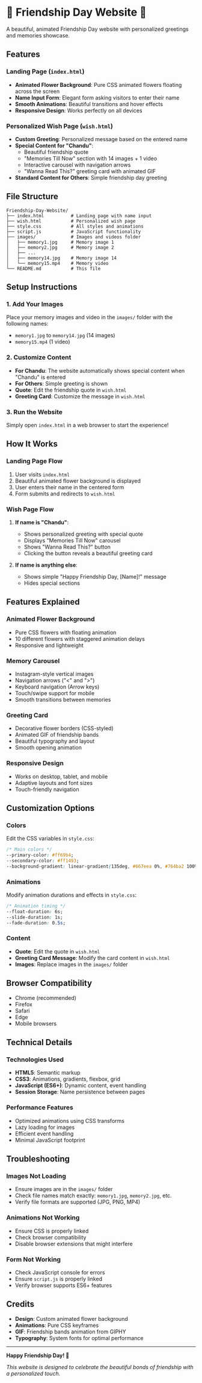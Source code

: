 # 🌸 Friendship Day Website 🌸

A beautiful, animated Friendship Day website with personalized greetings and memories showcase.

## Features

### Landing Page (`index.html`)
- **Animated Flower Background**: Pure CSS animated flowers floating across the screen
- **Name Input Form**: Elegant form asking visitors to enter their name
- **Smooth Animations**: Beautiful transitions and hover effects
- **Responsive Design**: Works perfectly on all devices

### Personalized Wish Page (`wish.html`)
- **Custom Greeting**: Personalized message based on the entered name
- **Special Content for "Chandu"**: 
  - Beautiful friendship quote
  - "Memories Till Now" section with 14 images + 1 video
  - Interactive carousel with navigation arrows
  - "Wanna Read This?" greeting card with animated GIF
- **Standard Content for Others**: Simple friendship day greeting

## File Structure

```
Friendship-Day-Website/
├── index.html          # Landing page with name input
├── wish.html           # Personalized wish page
├── style.css           # All styles and animations
├── script.js           # JavaScript functionality
├── images/             # Images and videos folder
│   ├── memory1.jpg     # Memory image 1
│   ├── memory2.jpg     # Memory image 2
│   ├── ...
│   ├── memory14.jpg    # Memory image 14
│   └── memory15.mp4    # Memory video
└── README.md           # This file
```

## Setup Instructions

### 1. Add Your Images
Place your memory images and video in the `images/` folder with the following names:
- `memory1.jpg` to `memory14.jpg` (14 images)
- `memory15.mp4` (1 video)

### 2. Customize Content
- **For Chandu**: The website automatically shows special content when "Chandu" is entered
- **For Others**: Simple greeting is shown
- **Quote**: Edit the friendship quote in `wish.html`
- **Greeting Card**: Customize the message in `wish.html`

### 3. Run the Website
Simply open `index.html` in a web browser to start the experience!

## How It Works

### Landing Page Flow
1. User visits `index.html`
2. Beautiful animated flower background is displayed
3. User enters their name in the centered form
4. Form submits and redirects to `wish.html`

### Wish Page Flow
1. **If name is "Chandu"**:
   - Shows personalized greeting with special quote
   - Displays "Memories Till Now" carousel
   - Shows "Wanna Read This?" button
   - Clicking the button reveals a beautiful greeting card

2. **If name is anything else**:
   - Shows simple "Happy Friendship Day, [Name]!" message
   - Hides special sections

## Features Explained

### Animated Flower Background
- Pure CSS flowers with floating animation
- 10 different flowers with staggered animation delays
- Responsive and lightweight

### Memory Carousel
- Instagram-style vertical images
- Navigation arrows ("<" and ">")
- Keyboard navigation (Arrow keys)
- Touch/swipe support for mobile
- Smooth transitions between memories

### Greeting Card
- Decorative flower borders (CSS-styled)
- Animated GIF of friendship bands
- Beautiful typography and layout
- Smooth opening animation

### Responsive Design
- Works on desktop, tablet, and mobile
- Adaptive layouts and font sizes
- Touch-friendly navigation

## Customization Options

### Colors
Edit the CSS variables in `style.css`:
```css
/* Main colors */
--primary-color: #ff69b4;
--secondary-color: #ff1493;
--background-gradient: linear-gradient(135deg, #667eea 0%, #764ba2 100%);
```

### Animations
Modify animation durations and effects in `style.css`:
```css
/* Animation timing */
--float-duration: 6s;
--slide-duration: 1s;
--fade-duration: 0.5s;
```

### Content
- **Quote**: Edit the quote in `wish.html`
- **Greeting Card Message**: Modify the card content in `wish.html`
- **Images**: Replace images in the `images/` folder

## Browser Compatibility
- Chrome (recommended)
- Firefox
- Safari
- Edge
- Mobile browsers

## Technical Details

### Technologies Used
- **HTML5**: Semantic markup
- **CSS3**: Animations, gradients, flexbox, grid
- **JavaScript (ES6+)**: Dynamic content, event handling
- **Session Storage**: Name persistence between pages

### Performance Features
- Optimized animations using CSS transforms
- Lazy loading for images
- Efficient event handling
- Minimal JavaScript footprint

## Troubleshooting

### Images Not Loading
- Ensure images are in the `images/` folder
- Check file names match exactly: `memory1.jpg`, `memory2.jpg`, etc.
- Verify file formats are supported (JPG, PNG, MP4)

### Animations Not Working
- Ensure CSS is properly linked
- Check browser compatibility
- Disable browser extensions that might interfere

### Form Not Working
- Check JavaScript console for errors
- Ensure `script.js` is properly linked
- Verify browser supports ES6+ features

## Credits

- **Design**: Custom animated flower background
- **Animations**: Pure CSS keyframes
- **GIF**: Friendship bands animation from GIPHY
- **Typography**: System fonts for optimal performance

---

**Happy Friendship Day! 🌸**

*This website is designed to celebrate the beautiful bonds of friendship with a personalized touch.* 